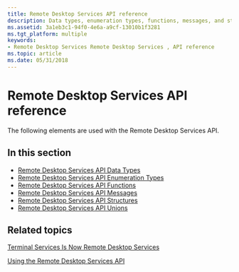 ```yaml
---
title: Remote Desktop Services API reference
description: Data types, enumeration types, functions, messages, and structures that you can use to perform administrative tasks, manage user configuration information, enhance client/server applications, and use virtual channels in a Remote Desktop Services environment.
ms.assetid: 3a1eb3c1-94f0-4e6a-a9cf-13010b1f3281
ms.tgt_platform: multiple
keywords:
- Remote Desktop Services Remote Desktop Services , API reference
ms.topic: article
ms.date: 05/31/2018
---
```


# Remote Desktop Services API reference

The following elements are used with the Remote Desktop Services API.

## In this section

-   [Remote Desktop Services API Data Types](terminal-services-api-data-types.md)
-   [Remote Desktop Services API Enumeration Types](terminal-services-api-enumeration-types.md)
-   [Remote Desktop Services API Functions](terminal-services-api-functions.md)
-   [Remote Desktop Services API Messages](terminal-services-api-messages.md)
-   [Remote Desktop Services API Structures](terminal-services-api-structures.md)
-   [Remote Desktop Services API Unions](remote-desktop-services-api-unions.md)

## Related topics

<dl> <dt>

[Terminal Services Is Now Remote Desktop Services](terminal-services-is-now-remote-desktop-services.md)
</dt> <dt>

[Using the Remote Desktop Services API](using-the-terminal-services-api.md)
</dt> </dl>

 

 




